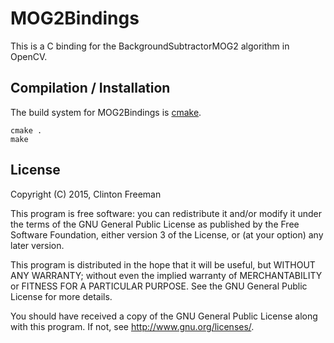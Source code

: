 # MOG2Bindings

This is a C binding for the BackgroundSubtractorMOG2 algorithm in OpenCV.

## Compilation / Installation

The build system for MOG2Bindings is [cmake](https://cmake.org/).

```
cmake .
make
```

## License

Copyright (C) 2015, Clinton Freeman

This program is free software: you can redistribute it and/or modify
it under the terms of the GNU General Public License as published by
the Free Software Foundation, either version 3 of the License, or
(at your option) any later version.

This program is distributed in the hope that it will be useful,
but WITHOUT ANY WARRANTY; without even the implied warranty of
MERCHANTABILITY or FITNESS FOR A PARTICULAR PURPOSE.  See the
GNU General Public License for more details.

You should have received a copy of the GNU General Public License
along with this program.  If not, see <http://www.gnu.org/licenses/>.